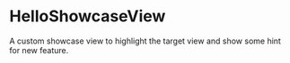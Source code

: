 # HelloShowcaseView
A custom showcase view to highlight the target view and show some hint for new feature.
